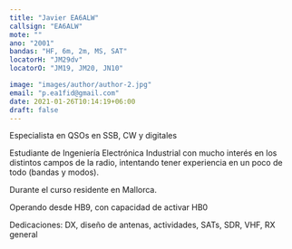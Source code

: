 ```yaml
---
title: "Javier EA6ALW"
callsign: "EA6ALW"
mote: ""
ano: "2001"
bandas: "HF, 6m, 2m, MS, SAT"
locatorH: "JM29dv"
locatorO: "JM19, JM20, JN10"

image: "images/author/author-2.jpg"
email: "p.ea1fid@gmail.com"
date: 2021-01-26T10:14:19+06:00
draft: false
---
```


Especialista en QSOs en SSB, CW y digitales

Estudiante de Ingeniería Electrónica Industrial con mucho interés en los distintos campos de la radio, intentando tener experiencia en un poco de todo (bandas y modos).

Durante el curso residente en Mallorca.

Operando desde HB9, con capacidad de activar HB0

Dedicaciones: DX, diseño de antenas, actividades, SATs, SDR, VHF, RX general
